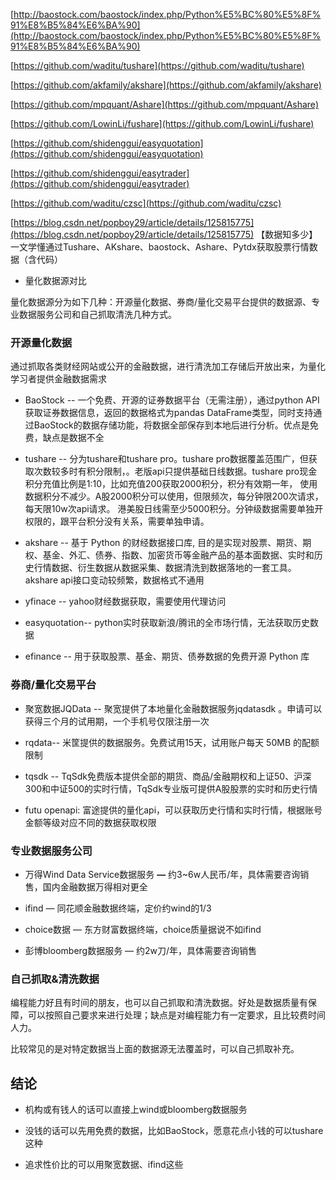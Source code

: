 [http://baostock.com/baostock/index.php/Python%E5%BC%80%E5%8F%91%E8%B5%84%E6%BA%90](http://baostock.com/baostock/index.php/Python%E5%BC%80%E5%8F%91%E8%B5%84%E6%BA%90)

[https://github.com/waditu/tushare](https://github.com/waditu/tushare)

[https://github.com/akfamily/akshare](https://github.com/akfamily/akshare)

[https://github.com/mpquant/Ashare](https://github.com/mpquant/Ashare)

[https://github.com/LowinLi/fushare](https://github.com/LowinLi/fushare)

[https://github.com/shidenggui/easyquotation](https://github.com/shidenggui/easyquotation)

[https://github.com/shidenggui/easytrader](https://github.com/shidenggui/easytrader)

[https://github.com/waditu/czsc](https://github.com/waditu/czsc)

[https://blog.csdn.net/popboy29/article/details/125815775](https://blog.csdn.net/popboy29/article/details/125815775) 【数据知多少】一文学懂通过Tushare、AKshare、baostock、Ashare、Pytdx获取股票行情数据（含代码）

- 量化数据源对比

量化数据源分为如下几种：开源量化数据、券商/量化交易平台提供的数据源、专业数据服务公司和自己抓取清洗几种方式。

### 开源量化数据

通过抓取各类财经网站或公开的金融数据，进行清洗加工存储后开放出来，为量化学习者提供金融数据需求

- BaoStock -- 一个免费、开源的证券数据平台（无需注册），通过python API获取证券数据信息，返回的数据格式为pandas DataFrame类型，同时支持通过BaoStock的数据存储功能，将数据全部保存到本地后进行分析。优点是免费，缺点是数据不全 

- tushare -- 分为tushare和tushare pro。tushare pro数据覆盖范围广，但获取次数较多时有积分限制，。老版api只提供基础日线数据。tushare pro现金积分充值比例是1:10，比如充值200获取2000积分，积分有效期一年， 使用数据积分不减少。A股2000积分可以使用，但限频次，每分钟限200次请求，每天限10w次api请求。 港美股日线需至少5000积分。分钟级数据需要单独开权限的，跟平台积分没有关系，需要单独申请。

- akshare -- 基于 Python 的财经数据接口库, 目的是实现对股票、期货、期权、基金、外汇、债券、指数、加密货币等金融产品的基本面数据、实时和历史行情数据、衍生数据从数据采集、数据清洗到数据落地的一套工具。akshare api接口变动较频繁，数据格式不通用

- yfinace -- yahoo财经数据获取，需要使用代理访问

- easyquotation-- python实时获取新浪/腾讯的全市场行情，无法获取历史数据

- efinance -- 用于获取股票、基金、期货、债券数据的免费开源 Python 库

### 券商/量化交易平台

- 聚宽数据JQData -- 聚宽提供了本地量化金融数据服务jqdatasdk 。申请可以获得三个月的试用期，一个手机号仅限注册一次

- rqdata-- 米筐提供的数据服务。免费试用15天，试用账户每天 50MB 的配额限制

- tqsdk -- TqSdk免费版本提供全部的期货、商品/金融期权和上证50、沪深300和中证500的实时行情，TqSdk专业版可提供A股股票的实时和历史行情

- futu openapi: 富途提供的量化api，可以获取历史行情和实时行情，根据账号金额等级对应不同的数据获取权限

### 专业数据服务公司

- 万得Wind Data Service数据服务 **—** 约3~6w人民币/年，具体需要咨询销售，国内金融数据万得相对更全

- ifind — 同花顺金融数据终端，定价约wind的1/3

- choice数据 — 东方财富数据终端，choice质量据说不如ifind

- 彭博bloomberg数据服务 — 约2w刀/年，具体需要咨询销售

### 自己抓取&清洗数据

编程能力好且有时间的朋友，也可以自己抓取和清洗数据。好处是数据质量有保障，可以按照自己要求来进行处理；缺点是对编程能力有一定要求，且比较费时间人力。

比较常见的是对特定数据当上面的数据源无法覆盖时，可以自己抓取补充。

## 结论

- 机构或有钱人的话可以直接上wind或bloomberg数据服务

- 没钱的话可以先用免费的数据，比如BaoStock，愿意花点小钱的可以tushare这种

- 追求性价比的可以用聚宽数据、ifind这些